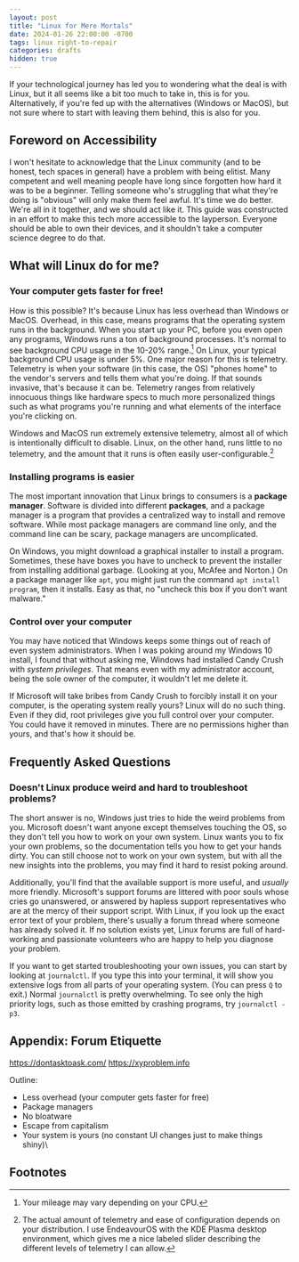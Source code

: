 ```yaml
---
layout: post
title: "Linux for Mere Mortals"
date: 2024-01-26 22:00:00 -0700
tags: linux right-to-repair
categories: drafts
hidden: true
--- 
```


If your technological journey has led you to wondering what the deal is with Linux, 
but it all seems like a bit too much to take in, this is for you. Alternatively, 
if you're fed up with the alternatives (Windows or MacOS), but not sure where
to start with leaving them behind, this is also for you.


## Foreword on Accessibility
I won't hesitate to acknowledge that the Linux community (and to be honest, 
tech spaces in general) have a problem with being elitist. Many competent and
well meaning people have long since forgotten how hard it was to be a beginner.
Telling someone who's struggling that what they're doing is "obvious" will only
make them feel awful.
It's time we do better. We're all in it together, and we should act like it. 
This guide was constructed in an effort to make this tech more accessible
to the layperson. Everyone should be able to own their devices, and it
shouldn't take a computer science degree to do that.

## What will Linux do for me?
### Your computer gets faster for free! 
How is this possible? It's because Linux has less overhead than Windows or MacOS. 
Overhead, in this case, means programs that the operating system runs in the 
background. When you start up your PC, before you even open any programs, 
Windows runs a ton of background processes. It's normal to see background CPU
usage in the 10-20% range.[^1]
On Linux, your typical background CPU usage is under 5%. 
One major reason for this is telemetry. Telemetry is when your software
(in this case, the OS) "phones home" to the vendor's servers and tells
them what you're doing. If that sounds invasive, that's because it can
be. Telemetry ranges from relatively innocuous things like hardware specs
to much more personalized things such as what programs you're running
and what elements of the interface you're clicking on.

Windows and MacOS run extremely extensive telemetry, almost all of which is
intentionally difficult to disable. <!-- Citation Needed -->
Linux, on the other hand, runs little to no telemetry, and the amount that it
runs is often easily user-configurable.[^2]

### Installing programs is easier
The most important innovation that Linux brings to consumers is a **package manager**. 
Software is divided into different **packages**, and a package manager is a program
that provides a centralized way to install and remove software. While most package
managers are command line only, and the command line can be scary, package managers
are uncomplicated. 
<!-- Write about how Ubuntu, Fedora, etc provide graphical package managers -->

On Windows, you might download a graphical installer to install a program. 
Sometimes, these have boxes you have to uncheck to prevent the installer from 
installing additional garbage. (Looking at you, McAfee and Norton.)
On a package manager like `apt`, you might just run the command 
`apt install program`, then it installs. Easy as that, no "uncheck this box if you
don't want malware."

### Control over your computer
<!-- TODO: Research permission levels on linux -->
<!-- Use example: Candy crush installed with system privileges on Windows -->
You may have noticed that Windows keeps some things out of reach of even system
administrators. When I was poking around my Windows 10 install, I found that
without asking me, Windows had installed Candy Crush with *system privileges*. 
That means even with my administrator account, being the sole owner of the
computer, it wouldn't let me delete it. 

If Microsoft will take bribes from Candy Crush to forcibly install it on your
computer, is the operating system really yours? Linux will do no such thing.
Even if they did, root privileges give you full control over your computer.
You could have it removed in minutes.
There are no permissions higher than yours, and that's how it should be.



## Frequently Asked Questions
### Doesn't Linux produce weird and hard to troubleshoot problems?
The short answer is no, Windows just tries to hide the weird problems from you.
Microsoft doesn't want anyone except themselves touching the OS, so they don't
tell you how to work on your own system. Linux wants you to fix your own problems,
so the documentation tells you how to get your hands dirty.
You can still choose not to work on your own system, but with all the new insights
into the problems, you may find it hard to resist poking around.

Additionally, you'll find that the available support is more useful, and *usually*
more friendly. Microsoft's support forums are littered with poor souls whose
cries go unanswered, or answered by hapless support representatives who are at
the mercy of their support script. With Linux, if you look up the exact error 
text of your problem, there's usually a forum thread where someone has already
solved it. If no solution exists yet, Linux forums are full of hard-working and
passionate volunteers who are happy to help you diagnose your problem. 

If you want to get started troubleshooting your own issues, you can start by
looking at `journalctl`. If you type this into your terminal, it will show you
extensive logs from all parts of your operating system. (You can press `Q` to exit.)
Normal `journalctl` is pretty overwhelming.
To see only the high priority logs, such as those emitted by crashing
programs, try `journalctl -p3`.


## Appendix: Forum Etiquette
https://dontasktoask.com/
https://xyproblem.info


Outline: 
- Less overhead (your computer gets faster for free)
- Package managers 
- No bloatware 
- Escape from capitalism 
- Your system is yours (no constant UI changes just to make things shiny)\

## Footnotes
[^1]: Your mileage may vary depending on your CPU.
[^2]: The actual amount of telemetry and ease of configuration depends on your distribution. I use EndeavourOS with the KDE Plasma desktop environment, which gives me a nice labeled slider describing the different levels of telemetry I can allow. 
<!-- TODO: Move the telemetry footnote to body text and add a screenshot of the slider -->
